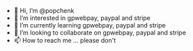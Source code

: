 - 👋 Hi, I’m @popchenk
- 👀 I’m interested in gpwebpay, paypal and stripe
- 🌱 I’m currently learning gpwebpay, paypal and stripe
- 💞️ I’m looking to collaborate on gpwebpay, paypal and stripe
- 📫 How to reach me ... please don't

<!---
popchenk/popchenk is a ✨ special ✨ repository because its `README.md` (this file) appears on your GitHub profile.
You can click the Preview link to take a look at your changes.
--->
